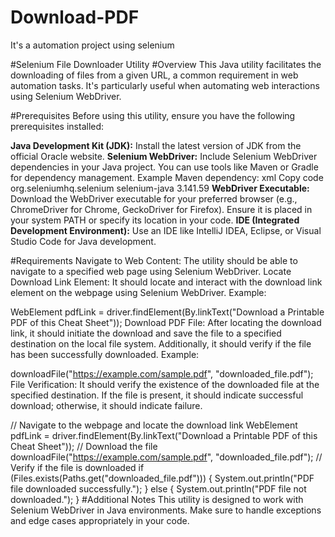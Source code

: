 # Download-PDF
It's a automation project using selenium 

#Selenium File Downloader Utility
#Overview
This Java utility facilitates the downloading of files from a given URL, a common requirement in web automation tasks. It's particularly useful when automating web interactions using Selenium WebDriver.

#Prerequisites
Before using this utility, ensure you have the following prerequisites installed:

**Java Development Kit (JDK):**
Install the latest version of JDK from the official Oracle website.
**Selenium WebDriver:**
Include Selenium WebDriver dependencies in your Java project. You can use tools like Maven or Gradle for dependency management.
Example Maven dependency:
xml
Copy code
<dependency>
    <groupId>org.seleniumhq.selenium</groupId>
    <artifactId>selenium-java</artifactId>
    <version>3.141.59</version>
</dependency>
**WebDriver Executable:**
Download the WebDriver executable for your preferred browser (e.g., ChromeDriver for Chrome, GeckoDriver for Firefox). Ensure it is placed in your system PATH or specify its location in your code.
**IDE (Integrated Development Environment):**
Use an IDE like IntelliJ IDEA, Eclipse, or Visual Studio Code for Java development.

#Requirements
Navigate to Web Content: The utility should be able to navigate to a specified web page using Selenium WebDriver.
Locate Download Link Element: It should locate and interact with the download link element on the webpage using Selenium WebDriver. Example:

WebElement pdfLink = driver.findElement(By.linkText("Download a Printable PDF of this Cheat Sheet"));
Download PDF File: After locating the download link, it should initiate the download and save the file to a specified destination on the local file system. Additionally, it should verify if the file has been successfully downloaded. Example:

downloadFile("https://example.com/sample.pdf", "downloaded_file.pdf");
File Verification: It should verify the existence of the downloaded file at the specified destination. If the file is present, it should indicate successful download; otherwise, it should indicate failure.

// Navigate to the webpage and locate the download link
WebElement pdfLink = driver.findElement(By.linkText("Download a Printable PDF of this Cheat Sheet"));
// Download the file
downloadFile("https://example.com/sample.pdf", "downloaded_file.pdf");
// Verify if the file is downloaded
if (Files.exists(Paths.get("downloaded_file.pdf"))) {
    System.out.println("PDF file downloaded successfully.");
} else {
    System.out.println("PDF file not downloaded.");
}
#Additional Notes
This utility is designed to work with Selenium WebDriver in Java environments.
Make sure to handle exceptions and edge cases appropriately in your code.
